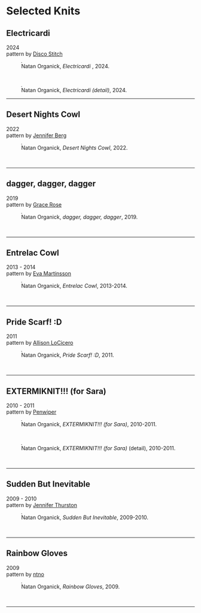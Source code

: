 # Selected Knits

## Electricardi
2024  
pattern by [Disco Stitch](https://www.ravelry.com/patterns/library/electricardi)

<section>
  <figure>
    <img
      src="/img/knitting/electricardi/electricardi_03_2024.jpeg"
      alt=""
      title=""
      style="border: 1px solid #888888;"
    />
    <figcaption>Natan Organick, <i>Electricardi </i>, 2024.</figcaption>
  </figure>
</section>
<br>
<section>
  <figure>
    <img
      src="/img/knitting/electricardi/electricardi_sleeve_detail_03_2024.jpeg"
      alt=""
      title=""
      style="border: 1px solid #888888;"
    />
    <figcaption>Natan Organick, <i>Electricardi (detail)</i>, 2024.</figcaption>
  </figure>
</section>
<hr>

## Desert Nights Cowl
2022  
pattern by [Jennifer Berg](https://www.ravelry.com/patterns/library/desert-nights-cowl)

<section>
  <figure>
    <img
      src="/img/knitting/desert-nights-cowl/desert_nights_cowl_front_03_2022.jpeg"
      alt=""
      title=""
      style="border: 1px solid #888888;"
    />
    <figcaption>Natan Organick, <i>Desert Nights Cowl</i>, 2022.</figcaption>
  </figure>
</section>
<br>
<hr>

## dagger, dagger, dagger
2019  
pattern by [Grace Rose](https://www.ravelry.com/patterns/library/robin-hood-bandana-cowl)  

<section>
  <figure>
    <img
      src="/img/knitting/dagger_dagger_dagger_05_2020.jpeg"
      alt=""
      title=""
      style="border: 1px solid #888888;"
    />
    <figcaption>Natan Organick, <i>dagger, dagger, dagger</i>, 2019.</figcaption>
  </figure>
</section>
<br>
<hr>

## Entrelac Cowl
2013 - 2014  
pattern by [Eva Martinsson](https://www.ravelry.com/patterns/library/entrelac-shawl-with-tassels)  

<section>
  <figure>
    <img
      src="/img/knitting/entrelac_cowl_2013_2014.jpeg"
      alt=""
      title=""
      style="border: 1px solid #888888;"
    />
    <figcaption>Natan Organick, <i>Entrelac Cowl</i>, 2013-2014.</figcaption>
  </figure>
</section>
<br>
<hr>

## Pride Scarf! :D
2011  
pattern by [Allison LoCicero](https://www.ravelry.com/patterns/library/entrelac-scarf)  

<section>
  <figure>
    <img
      src="/img/knitting/pride_scarf_2011.jpeg"
      alt=""
      title=""
      style="border: 1px solid #888888;"
    />
    <figcaption>Natan Organick, <i>Pride Scarf! :D</i>, 2011.</figcaption>
  </figure>
</section>
<br>
<hr>

## EXTERMIKNIT!!! (for Sara) 
2010 - 2011  
pattern by [Penwiper](https://www.ravelry.com/patterns/library/extermiknit)  

<section>
  <figure>
    <img
      src="/img/knitting/extermiknit_front_2010_2011.jpeg"
      alt=""
      title=""
      style="border: 1px solid #888888;"
    />
    <figcaption>Natan Organick, <i>EXTERMIKNIT!!! (for Sara)</i>, 2010-2011.</figcaption>
  </figure>
</section>
<br>
<section>
  <figure>
    <img
      src="/img/knitting/extermiknit_detail_2010_2011.jpeg"
      alt=""
      title=""
      style="border: 1px solid #888888;"
    />
    <figcaption>Natan Organick, <i>EXTERMIKNIT!!! (for Sara)</i> (detail), 2010-2011.</figcaption>
  </figure>
</section>
<br>
<hr>

## Sudden But Inevitable
2009 - 2010  
pattern by [Jennifer Thurston](https://www.ravelry.com/patterns/library/stegs)  

<section>
  <figure>
    <img
      src="/img/knitting/Sudden_But_Inevitable_2009_2010.jpeg"
      alt=""
      title=""
      style="border: 1px solid #888888;"
    />
    <figcaption>Natan Organick, <i>Sudden But Inevitable</i>, 2009-2010.</figcaption>
  </figure>
</section>
<br>
<hr>

## Rainbow Gloves  
2009  
pattern by [ntno](/)  

<section>
  <figure>
    <img
      src="/img/knitting/rainbow_gloves_2009.jpeg"
      alt=""
      title=""
      style="border: 1px solid #888888;"
    />
    <figcaption>Natan Organick, <i>Rainbow Gloves</i>, 2009.</figcaption>
  </figure>
</section>
<br>
<hr>